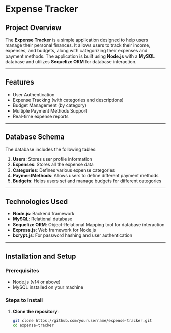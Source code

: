 # Expense Tracker

## Project Overview

The **Expense Tracker** is a simple application designed to help users manage their personal finances. It allows users to track their income, expenses, and budgets, along with categorizing their expenses and payment methods. The application is built using **Node.js** with a **MySQL** database and utilizes **Sequelize ORM** for database interaction.

---

## Features

- User Authentication
- Expense Tracking (with categories and descriptions)
- Budget Management (by category)
- Multiple Payment Methods Support
- Real-time expense reports

---

## Database Schema

The database includes the following tables:

1. **Users**: Stores user profile information
2. **Expenses**: Stores all the expense data
3. **Categories**: Defines various expense categories
4. **PaymentMethods**: Allows users to define different payment methods
5. **Budgets**: Helps users set and manage budgets for different categories

---

## Technologies Used

- **Node.js**: Backend framework
- **MySQL**: Relational database
- **Sequelize ORM**: Object-Relational Mapping tool for database interaction
- **Express.js**: Web framework for Node.js
- **bcrypt.js**: For password hashing and user authentication

---

## Installation and Setup

### Prerequisites

- Node.js (v14 or above)
- MySQL installed on your machine

### Steps to Install

1. **Clone the repository**:
   ```bash
   git clone https://github.com/yourusername/expense-tracker.git
   cd expense-tracker
